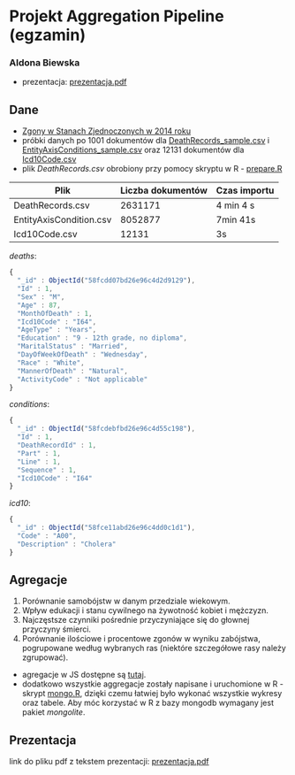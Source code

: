 # Projekt Aggregation Pipeline (egzamin)

### Aldona Biewska
* prezentacja: [prezentacja.pdf](https://github.com/abie115/nosql-exam/blob/master/pdf/prezentacja.pdf)
## Dane

* [Zgony w Stanach Zjednoczonych w 2014 roku](https://www.kaggle.com/cdc/mortality)
* próbki danych po 1001 dokumentów dla [DeathRecords_sample.csv](https://github.com/abie115/nosql-exam/blob/master/sample/DeathRecords_sample.csv) i [EntityAxisConditions_sample.csv](https://github.com/abie115/nosql-exam/blob/master/sample/EntityAxisConditions_sample.csv) oraz 12131 dokumentów dla [Icd10Code.csv](https://github.com/abie115/nosql-exam/blob/master/sample/Icd10Code.csv)
* plik _DeathRecords.csv_ obrobiony przy pomocy skryptu w R - [prepare.R](https://github.com/abie115/nosql-exam/blob/master/scripts/prepare.R)

| Plik                    | Liczba dokumentów | Czas importu | 
|-------------------------|-------------------|--------------| 
| DeathRecords.csv        | 2631171           | 4 min 4 s    | 
| EntityAxisCondition.csv | 8052877           | 7min 41s     | 
| Icd10Code.csv           | 12131             | 3s           | 

_deaths_:
```js
{                                                                
  "_id" : ObjectId("58fcdd07bd26e96c4d2d9129"),            
  "Id" : 1,                                                
  "Sex" : "M",                                             
  "Age" : 87,                                              
  "MonthOfDeath" : 1,                                      
  "Icd10Code" : "I64",                                     
  "AgeType" : "Years",                                     
  "Education" : "9 - 12th grade, no diploma",              
  "MaritalStatus" : "Married",                             
  "DayOfWeekOfDeath" : "Wednesday",                        
  "Race" : "White",                                        
  "MannerOfDeath" : "Natural",  
  "ActivityCode" : "Not applicable"                        
}                                                                
```
_conditions_:
```js
{                                                                
  "_id" : ObjectId("58fcdebfbd26e96c4d55c198"),            
  "Id" : 1,                                                
  "DeathRecordId" : 1,                                     
  "Part" : 1,                                              
  "Line" : 1,                                              
  "Sequence" : 1,                                          
  "Icd10Code" : "I64"                                      
}                                                                
```
_icd10_:
```js
{
  "_id" : ObjectId("58fce11abd26e96c4dd0c1d1"),
  "Code" : "A00",
  "Description" : "Cholera"
}
```

## Agregacje

1. Porównanie samobójstw w danym przedziale wiekowym.
2. Wpływ edukacji i stanu cywilnego na żywotność kobiet i mężczyzn.
3. Najczęstsze czynniki pośrednie przyczyniające się do głownej przyczyny śmierci.
4. Porównanie ilościowe i procentowe zgonów w wyniku zabójstwa, pogrupowane według wybranych ras (niektóre szczegółowe rasy należy zgrupować).

* agregacje w JS dostępne są [tutaj](https://github.com/abie115/nosql-exam/blob/master/scripts). 
* dodatkowo wszystkie aggregacje zostały napisane i uruchomione w R - skrypt [mongo.R](https://github.com/abie115/nosql-exam/blob/master/scripts/mongo.R), dzięki czemu łatwiej było wykonać wszystkie wykresy oraz tabele. Aby móc korzystać w R z bazy mongodb wymagany jest pakiet _mongolite_.

## Prezentacja

link do pliku pdf z tekstem prezentacji: [prezentacja.pdf](https://github.com/abie115/nosql-exam/blob/master/pdf/prezentacja.pdf)
